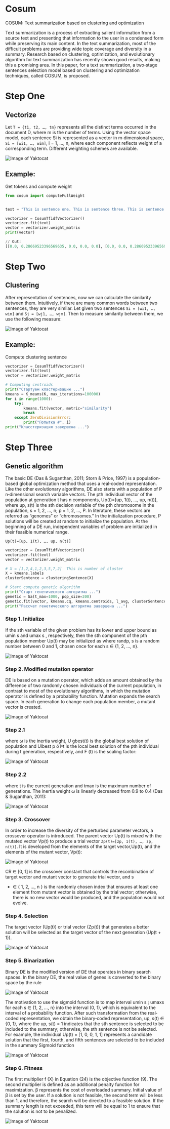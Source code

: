 # Сosum
COSUM: Text summarization based on clustering and
optimization

Text summarization is a process of extracting salient information from a source text
and presenting that information to the user in a condensed form while preserving
its main content. In the text summarization, most of the difficult problems are providing wide topic coverage and diversity in a summary. Research based on clustering,
optimization, and evolutionary algorithm for text summarization has recently shown
good results, making this a promising area. In this paper, for a text summarization, a
two‐stage sentences selection model based on clustering and optimization techniques, called COSUM, is proposed.


# Step One
## Vectorize


Let `T = {t1, t2, …, tm}` represents all the distinct terms occurred in the document D, where m is the number of terms. Using the vector space model,
each sentence Si is represented as a vector in m‐dimensional space, `Si = [wi1, …, wim]`, i = 1, …, n, where each component reflects weight of a corresponding term. Different weighting schemes are available.


![Image of Yaktocat](images/weight_formula.png)

## Example:
Get tokens and compute weight

```python
from cosum import computeFullWeight


text = "This is sentence one. This is sentence three. This is sentence four. This is sentence five."

vectorizer = CosumTfidfVectorizer()
vectorizer.fit(text)
vector = vectorizer.weight_matrix
print(vector)

// Out: 
[[0.0, 0.28669523396569635, 0.0, 0.0, 0.0], [0.0, 0.0, 0.28669523396569635, 0.0, 0.0], [0.0, 0.0, 0.0, 0.28669523396569635, 0.0], [0.0, 0.0, 0.0, 0.0, 0.28669523396569635]]
```

# Step Two
## Clustering

After representation of sentences, now we can calculate the similarity between them. Intuitively, if there are many common words between
two sentences, they are very similar. Let given two sentences `Si = [wi1, …, wim]` and `Sj = [wj1, …, wjm]`. Then to measure similarity between them, we
use the following measure:

![Image of Yaktocat](images/similarity_formula.png)

## Example:
Compute clustering sentence

```python
vectorizer = CosumTfidfVectorizer()
vectorizer.fit(text)
vector = vectorizer.weight_matrix

# Computing centroids
print("Стартуем кластеризацию ...")
kmeans = K_means(K, max_iterations=100000)
for i in range(1000):
    try:
        kmeans.fit(vector, metric="similarity")
        break
    except ZeroDivisionError:
        print("Попытка #", i)
print("Класстеризация завершена ...")
```

# Step Three
## Genetic algorithm

The basic DE (Das & Suganthan, 2011; Storn & Price, 1997) is a population‐based global optimization method that uses a real‐coded representation. Like the other evolutionary algorithms, DE also starts with a population of P n‐dimensional search variable vectors. The pth individual vector
of the population at generation t has n components, Up(t)=[up, 1(t), …, up, n(t)], where up, s(t) is the sth decision variable of the pth chromosome in
the population, s = 1, 2, …, n; p = 1, 2, …, P.
In literature, these vectors are referred as “genomes” or “chromosomes.” In the initialization procedure, P solutions will be created at random
to initialize the population. At the beginning of a DE run, independent variables of problem are initialized in their feasible numerical range.

`Up(t)=[up, 1(t), …, up, n(t)]`

```python
vectorizer = CosumTfidfVectorizer()
vectorizer.fit(text)
vector = vectorizer.weight_matrix

# X = [1,2,4,1,2,3,5,7,2]  This is number of cluster
X = kmeans.labels
clusterSentence = clusteringSentence(X)

# Start compute genetic algorithm
print("Старт генетического алгоритма ...")
genetic = Ga(t_max=1000, pop_size=200)
genetic.fit(vector, kmeans.cq, kmeans.centroids, l_avg, clusterSentence, K)
print("Рассчет генетического алгоритма завершена ...")
```

### Step 1. Initialize
If the sth variable of the given problem has its lower and upper bound as umin
s and umax
s , respectively, then the sth component of the pth population member Up(t) may be initialized as
where randp, s is a random number between 0 and 1, chosen once for each s ∈ {1, 2, …, n}.

![Image of Yaktocat](images/ga_init.png)


### Step 2. Modified mutation operator
DE is based on a mutation operator, which adds an amount obtained by the difference of two randomly chosen individuals of the current population, in contrast to most of the evolutionary algorithms, in which the mutation operator is defined by a probability function. Mutation expands
the search space. In each generation to change each population member, a mutant vector is created.

![Image of Yaktocat](images/ga_mutation.png)

### Step 2.1
where ω is the inertia weight, U gbest(t) is the global best solution of population and Ulbest
p ð Þt is the local best solution of the pth individual during t
generation, respectively, and F (t) is the scaling factor:

![Image of Yaktocat](images/ga_scaling_factor.png)

### Step 2.2
where t is the current generation and tmax is the maximum number of generations.
The inertia weight ω is linearly decreased from 0.9 to 0.4 (Das & Suganthan, 2011):

![Image of Yaktocat](images/ga_weight.png)


### Step 3. Crossover 
In order to increase the diversity of the perturbed parameter vectors, a crossover operator is introduced. The parent vector Up(t) is mixed with the
mutated vector Vp(t) to produce a trial vector `Zp(t)=[zp, 1(t), …, zp, n(t)]`. It is developed from the elements of the target vector,Up(t), and the elements of the mutant vector, Vp(t):

![Image of Yaktocat](images/ga_crossover.png)

CR ∈ [0, 1] is the crossover constant that controls the recombination of target vector and mutant vector to generate trial vector, and
s
* ∈ { 1, 2, …, n } is the randomly chosen index that ensures at least one element from mutant vector is obtained by the trial vector; otherwise, there
is no new vector would be produced, and the population would not evolve.

### Step 4. Selection 

The target vector (Up(t)) or trial vector (Zp(t)) that
generates a better solution will be selected as the target vector of the next generation (Up(t + 1)). 

![Image of Yaktocat](images/ga_selection.png)

### Step 5. Binarization 

Binary DE is the modified version of DE that operates in binary search spaces. In the binary DE, the real value of genes is converted to the binary
space by the rule

![Image of Yaktocat](images/ga_binarization.png)


The motivation to use the sigmoid function is to map interval umin
s ; umaxs for each s ∈ {1, 2, …, n} into the interval (0, 1), which is equivalent to the interval of a probability function. After such transformation from the real‐coded representation, we obtain the binary‐coded representation,
up, s(t) ∈ {0, 1}, where the up, s(t) = 1 indicates that the sth sentence is selected to be included to the summary; otherwise, the sth sentence is not be selected. For example, the individual Up(t) = [1, 0, 0, 1, 1] represents a candidate solution that the first, fourth, and fifth sentences are selected to be
included in the summary
Sigmoid function

![Image of Yaktocat](images/ga_sigmoid.png)


### Step 6. Fitness

The first multiplier f (X) in Equation (24) is the objective function (9). The second multiplier is defined as an additional penalty function for
maximization. β represents the cost of overloaded summary. Initial value of β is set by the user. If a solution is not feasible, the second term will
be less than 1, and therefore, the search will be directed to a feasible solution. If the summary length is not exceeded, this term will be equal to 1 to ensure that the solution is not to be penalized.

![Image of Yaktocat](images/ga_fitness.png)
